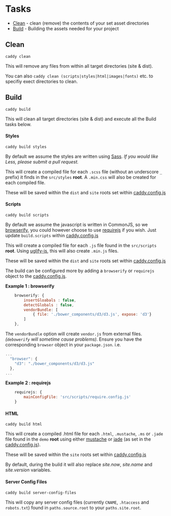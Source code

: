 # Tasks

 * [Clean](#clean) - clean (remove) the contents of your set asset directories
 * [Build](#build) - Building the assets needed for your project

## Clean

`caddy clean`

This will remove any files from within all target directories (site & dist).  

You can also `caddy clean (scripts|styles|html|images|fonts)` etc. to specifiy exect directories to clean.

## Build

`caddy build`

This will clean all target directories (site & dist) and execute all the Build tasks below.

#### Styles

`caddy build styles`

By default we assume the styles are written using [Sass](http://sass-lang.com/). *If you would like Less, please submit a pull request.*

This will create a compiled file for each `.scss` file (without an underscore `_` prefix) it finds in the `src/styles` **root**.
A `.min.css` will also be created for each compiled file.

These will be saved within the `dist` and `site` roots set within [caddy.config.js](boilerplate/caddy.config.js)

#### Scripts

`caddy build scripts`

By default we assume the javascript is written in CommonJS, so we [browserify](https://www.npmjs.com/package/browserify), you could however choose to use [requirejs](http://requirejs.org/) if you wish.
Just update `build.scripts` within [caddy.config.js](boilerplate/caddy.config.js)

This will create a compiled file for each `.js` file found in the `src/scripts` **root**.
Using [uglify-js](https://www.npmjs.com/package/uglify-js), this will also create `.min.js` files.

These will be saved within the `dist` and `site` roots set within [caddy.config.js](boilerplate/caddy.config.js)

The build can be configured more by adding a `browserify` or `requirejs` object to the [caddy.config.js](boilerplate/caddy.config.js).

**Example 1 : browserify**

```javascript
    browserify: {
        insertGloabals : false,
        detectGlobals : false,
        vendorBundle: [
            { file: './bower_components/d3/d3.js', expose: 'd3'}
        ]
    },
```

The `vendorBundle` option will create `vendor.js` from external files. *(`debowerify` will sometime cause problems).*
Ensure you have the corresponding `browser` object in your `package.json`. i.e.

```javascript
...
  "browser": {
    "d3": "./bower_components/d3/d3.js"
  },
...
```

**Example 2 : requirejs**

```javascript
    requirejs: {
        mainConfigFile: 'src/scripts/require.config.js'
    }
```

#### HTML

`caddy build html`

This will create a compiled .html file for each `.html`, `.mustache`, `.ms` or `.jade` file found in the `demo` **root** using either [mustache](https://github.com/janl/mustache.js) or [jade](http://jade-lang.com/) (as set in the [caddy.config.js](boilerplate/caddy.config.js)).

These will be saved within the `site` roots set within [caddy.config.js](boilerplate/caddy.config.js)

By default, during the build it will also replace *site.now*, *site.name* and *site.version* variables.

#### Server Config Files

`caddy build server-config-files`

This will copy any server config files (currently `CNAME`, `.htaccess` and `robots.txt`) found in `paths.source.root` to your `paths.site.root`.

